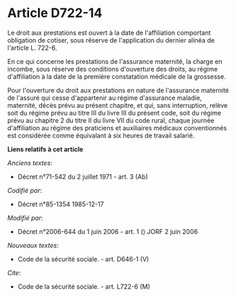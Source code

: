 # Article D722-14

Le droit aux prestations est ouvert à la date de l'affiliation comportant obligation de cotiser, sous réserve de
l'application du dernier alinéa de l'article L. 722-6.

En ce qui concerne les prestations de l'assurance maternité, la charge en incombe, sous réserve des conditions d'ouverture
des droits, au régime d'affiliation à la date de la première constatation médicale de la grossesse.

Pour l'ouverture du droit aux prestations en nature de l'assurance maternité de l'assuré qui cesse d'appartenir au régime
d'assurance maladie, maternité, décès prévu au présent chapitre, et qui, sans interruption, relève soit du régime prévu au
titre III du livre III du présent code, soit du régime prévu au chapitre 2 du titre II du livre VII du code rural, chaque
journée d'affiliation au régime des praticiens et auxiliaires médicaux conventionnés est considérée comme équivalant à six
heures de travail salarié.

**Liens relatifs à cet article**

_Anciens textes_:

  - Décret n°71-542 du 2 juillet 1971 - art. 3 (Ab)

_Codifié par_:

  - Décret n°85-1354 1985-12-17

_Modifié par_:

  - Décret n°2006-644 du 1 juin 2006 - art. 1 () JORF 2 juin 2006

_Nouveaux textes_:

  - Code de la sécurité sociale. - art. D646-1 (V)

_Cite_:

  - Code de la sécurité sociale. - art. L722-6 (M)
